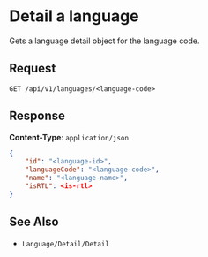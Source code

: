 #  Detail a language

Gets a language detail object for the language code.

## Request

    GET /api/v1/languages/<language-code>

## Response

**Content-Type**: `application/json`

```json
{
    "id": "<language-id>",
    "languageCode": "<language-code>",
    "name": "<language-name>",
    "isRTL": <is-rtl>
}
```

## See Also

* ``Language/Detail/Detail``
